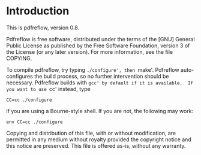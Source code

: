 Introduction
============

This is pdfreflow, version 0.8. 

Pdfreflow is free software, distributed under the terms of the [GNU] General
Public License as published by the Free Software Foundation,
version 3 of the License (or any later version).  For more information,
see the file COPYING. 

To compile pdfreflow, try typing `./configure', then `make'.  Pdfreflow
auto-configures the build process, so no further intervention
should be necessary.  Pdfreflow builds with `gcc' by default if it is
available.  If you want to use `cc' instead, type

	CC=cc ./configure

if you are using a Bourne-style shell.  If you are not, the following
may work:

	env CC=cc ./configure

Copying and distribution of this file, with or without modification,
are permitted in any medium without royalty provided the copyright
notice and this notice are preserved.  This file is offered as-is,
without any warranty.
